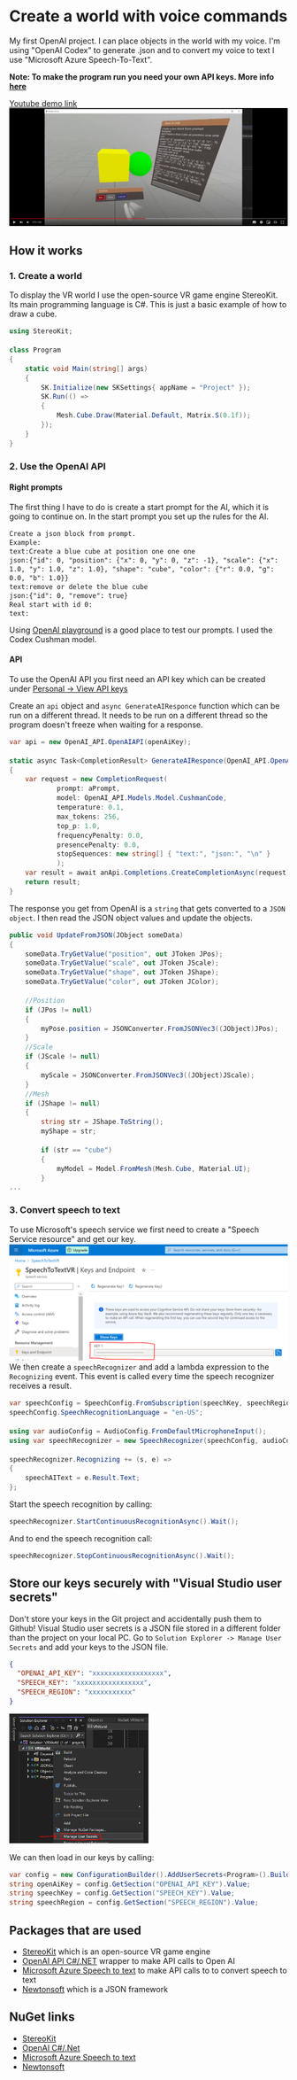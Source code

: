 # Create a world with voice commands
My first OpenAI project. I can place objects in the world with my voice.
I'm using "OpenAI Codex" to generate .json and to convert my voice to text I use "Microsoft Azure Speech-To-Text".

**Note: To make the program run you need your own API keys. More info [here](##store-our-keys-securely-with-visual-studio-user-secrets)**

[Youtube demo link](https://youtu.be/7q-3J6OqiMY)
[![Youtube link to demo](img/YoutubeVideoThumbnail.PNG)](https://youtu.be/7q-3J6OqiMY "Youtube link to demo")

## How it works
### 1. Create a world
To display the VR world I use the open-source VR game engine StereoKit. Its main programming language is C#. This is just a basic example of how to draw a cube.
```csharp
using StereoKit;

class Program
{
    static void Main(string[] args)
    {
        SK.Initialize(new SKSettings{ appName = "Project" });
        SK.Run(() =>
        {
            Mesh.Cube.Draw(Material.Default, Matrix.S(0.1f));
        });
    }
}
```
### 2. Use the OpenAI API
#### Right prompts
The first thing I have to do is create a start prompt for the AI, which it is going to continue on. In the start prompt you set up the rules for the AI.
```
Create a json block from prompt.
Example:
text:Create a blue cube at position one one one
json:{"id": 0, "position": {"x": 0, "y": 0, "z": -1}, "scale": {"x": 1.0, "y": 1.0, "z": 1.0}, "shape": "cube", "color": {"r": 0.0, "g": 0.0, "b": 1.0}}
text:remove or delete the blue cube
json:{"id": 0, "remove": true}
Real start with id 0:
text:
```
Using [OpenAI playground](https://platform.openai.com/playground) is a good place to test our prompts. I used the Codex Cushman model.
#### API
To use the OpenAI API you first need an API key which can be created under [Personal -> View API keys](https://platform.openai.com/account/api-keys)

Create an `api` object and `async GenerateAIResponce` function which can be run on a different thread. It needs to be run on a different thread so the program doesn't freeze when waiting for a response.
```csharp
var api = new OpenAI_API.OpenAIAPI(openAiKey);

static async Task<CompletionResult> GenerateAIResponce(OpenAI_API.OpenAIAPI anApi, string aPrompt)
{
    var request = new CompletionRequest(
            prompt: aPrompt,
            model: OpenAI_API.Models.Model.CushmanCode,
            temperature: 0.1,
            max_tokens: 256,
            top_p: 1.0,
            frequencyPenalty: 0.0,
            presencePenalty: 0.0,
            stopSequences: new string[] { "text:", "json:", "\n" }
            );
    var result = await anApi.Completions.CreateCompletionAsync(request);
    return result;
}
```
The response you get from OpenAI is a `string` that gets converted to a `JSON object`.  I then read the JSON object values and update the objects. 
```csharp
public void UpdateFromJSON(JObject someData)
{
    someData.TryGetValue("position", out JToken JPos);
    someData.TryGetValue("scale", out JToken JScale);
    someData.TryGetValue("shape", out JToken JShape);
    someData.TryGetValue("color", out JToken JColor);

    //Position
    if (JPos != null)
    {
        myPose.position = JSONConverter.FromJSONVec3((JObject)JPos);
    }
    //Scale
    if (JScale != null)
    {
        myScale = JSONConverter.FromJSONVec3((JObject)JScale);
    }
    //Mesh
    if (JShape != null)
    {
        string str = JShape.ToString();
        myShape = str;

        if (str == "cube")
        {
            myModel = Model.FromMesh(Mesh.Cube, Material.UI);
        }
...
```

### 3. Convert speech to text
To use Microsoft's speech service we first need to create a "Speech Service resource" and get our key.
![Microsoft Speech Service Key](img/MicrosoftSpeechServiceKey.PNG)
We then create a `speechRecognizer` and add a lambda expression to the `Recognizing` event. This event is called every time the speech recognizer receives a result.
```csharp
var speechConfig = SpeechConfig.FromSubscription(speechKey, speechRegion);
speechConfig.SpeechRecognitionLanguage = "en-US";

using var audioConfig = AudioConfig.FromDefaultMicrophoneInput();
using var speechRecognizer = new SpeechRecognizer(speechConfig, audioConfig);

speechRecognizer.Recognizing += (s, e) =>
{
    speechAIText = e.Result.Text;
};
```
Start the speech recognition by calling:
```csharp
speechRecognizer.StartContinuousRecognitionAsync().Wait();
```
And to end the speech recognition call:
```csharp
speechRecognizer.StopContinuousRecognitionAsync().Wait();
```

## Store our keys securely with "Visual Studio user secrets"
Don't store your keys in the Git project and accidentally push them to Github! Visual Studio user secrets is a JSON file stored in a different folder than the project on your local PC.
Go to `Solution Explorer -> Manage User Secrets` and add your keys to the JSON file.
```json
{
  "OPENAI_API_KEY": "xxxxxxxxxxxxxxxxxx",
  "SPEECH_KEY": "xxxxxxxxxxxxxxxxx",
  "SPEECH_REGION": "xxxxxxxxxxx"
}
```

<img src="img/VisualStudioManagerUserSecrets.PNG" width="50%">

We can then load in our keys by calling:
```csharp
var config = new ConfigurationBuilder().AddUserSecrets<Program>().Build();
string openAiKey = config.GetSection("OPENAI_API_KEY").Value;
string speechKey = config.GetSection("SPEECH_KEY").Value;
string speechRegion = config.GetSection("SPEECH_REGION").Value;
```

## Packages that are used
- [StereoKit](https://github.com/StereoKit/StereoKit) which is an open-source VR game engine
- [OpenAI API C#/.NET](https://github.com/OkGoDoIt/OpenAI-API-dotnet) wrapper to make API calls to Open AI
- [Microsoft Azure Speech to text](https://learn.microsoft.com/en-us/azure/cognitive-services/speech-service/) to make API calls to to convert speech to text
- [Newtonsoft](https://www.newtonsoft.com/json) which is a JSON framework

## NuGet links
- [StereoKit](https://www.nuget.org/packages/StereoKit)
- [OpenAI C#/.Net](https://www.nuget.org/packages/OpenAI/)
- [Microsoft Azure Speech to text](https://www.nuget.org/packages/Microsoft.CognitiveServices.Speech/)
- [Newtonsoft](https://www.nuget.org/packages/Newtonsoft.Json)